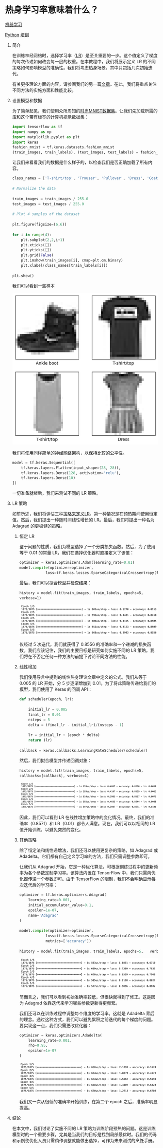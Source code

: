 # 热身学习率意味着什么？

[机器学习](https://www.baeldung.com/cs/category/ai/ml)

[Python](https://www.baeldung.com/cs/tag/python) [培训](https://www.baeldung.com/cs/tag/training)

1. 简介

    在训练神经网络时，选择学习率（[LR](https://www.baeldung.com/cs/ml-learning-rate)）是至关重要的一步。这个值定义了梯度的每次传递如何改变每一层的权重。在本教程中，我们将展示定义 LR 的不同策略如何影响模型的准确性。我们将考虑热身场景，其中只包括几次初始迭代。

    有关更多理论方面的内容，请参阅我们的另一篇[文章](https://www.baeldung.com/cs/learning-rate-warm-up)。在此，我们将重点关注不同方法的实施方面和性能比较。

2. 设置模型和数据

    为了简单起见，我们使用众所周知的[时尚MNIST数据集](https://www.tensorflow.org/datasets/catalog/fashion_mnist)。让我们先加载所需的库和这个带有标签的[计算机视觉数据集](https://www.baeldung.com/cs/computer-vision-popular-datasets)：

    ```python
    import tensorflow as tf
    import numpy as np
    import matplotlib.pyplot as plt
    import keras
    fashion_mnist = tf.keras.datasets.fashion_mnist
    (train_images, train_labels), (test_images, test_labels) = fashion_mnist.load_data()
    ```

    让我们来看看我们的数据是什么样子的，以检查我们是否正确加载了所有内容。

    ```python
    class_names = ['T-shirt/top', 'Trouser', 'Pullover', 'Dress', 'Coat', 'Sandal', 'Shirt', 'Sneaker', 'Bag', 'Ankle boot']

    # Normalize the data

    train_images = train_images / 255.0
    test_images = test_images / 255.0

    # Plot 4 samples of the dataset

    plt.figure(figsize=(6,6))

    for i in range(4):
        plt.subplot(2,2,i+1)
        plt.xticks([])
        plt.yticks([])
        plt.grid(False)
        plt.imshow(train_images[i], cmap=plt.cm.binary)
        plt.xlabel(class_names[train_labels[i]])
        
    plt.show()
    ```

    我们可以看到一些样本

    ![数据集时尚](pic/Sample.webp)

    我们将使用同样[简单的神经网络架构](https://www.baeldung.com/cs/neural-networks-dense-sparse)，以保持比较的公平性。

    ```python
    model = tf.keras.Sequential([
        tf.keras.layers.Flatten(input_shape=(28, 28)),
        tf.keras.layers.Dense(128, activation='relu'),
        tf.keras.layers.Dense(10)
    ])
    ```

    一切准备就绪后，我们来测试不同的 LR 策略。

3. LR 策略

    如前所述，我们将评估三种[策略来定义LR](https://www.baeldung.com/cs/learning-rate-batch-size)。第一种情况是在预热期间使用恒定值。然后，我们提出一种随时间线性增长的 LR。最后，我们将提出一种名为 Adagrad 的更稳健的策略。

    1. 恒定 LR

        鉴于问题的性质，我们为模型选择了一个分类损失函数。然后，为了使用等于 0.01 的常量 LR，我们在选择优化器时直接定义了该值：

        ```python
        optimizer = keras.optimizers.Adam(learning_rate=0.01)
        model.compile(optimizer=optimizer,
                    loss=tf.keras.losses.SparseCategoricalCrossentropy(from_logits=True), metrics=['accuracy'])
        ```

        最后，我们可以拟合模型并检查结果：

        `history = model.fit(train_images, train_labels, epochs=5, verbose=1)`

        ![训练结果常数LR](pic/Constant-LR.webp)

        仅经过 5 次迭代，我们就获得了 0.8556 的准确率和一个递减的损失函数。我们应该记住，我们的主要目标是研究如何实施不同的 LR 策略。我们将在不否定任何一种方法的前提下讨论不同方法的性能。

    2. 线性增加

        我们使用导言中提到的线性热身理论文章中定义的公式。我们从等于 0.005 的 LR 开始，分 5 步逐渐增加到 0.01。为了将此策略传递给我们的模型，我们使用了 Keras 的回调 API：

        ```python
        def scheduler(epoch, lr):
            
            initial_lr = 0.005
            final_lr = 0.01
            nsteps = 5
            delta = (final_lr - initial_lr)/(nsteps - 1)
            
            lr = initial_lr + (epoch * delta)
            return (lr)

        callback = keras.callbacks.LearningRateScheduler(scheduler)
        ```

        然后，我们拟合模型并传递回调对象：

        `history = model.fit(train_images, train_labels, epochs=5,  callbacks=[callback], verbose=1)`

        ![训练结果线性增加LR](pic/Linear-Increase.webp)

        因此，我们可以看到 LR 在线性增加策略中的变化情况。最终，我们的准确率（0.8571）和 LR（0.01）都令人满意。现在，我们可以以相同的 LR 值开始训练，以避免突然的变化。

    3. 其他策略

        除了恒定法和线性递增法，我们还可以使用更复杂的策略，如 Adagrad 或 Adadelta。它们都有自己定义学习率的方法，我们只需调整参数即可。

        让我们从 Adagrad 开始，它是一种优化算法，可根据训练过程中的更新频率为各个参数定制学习率。该算法内置在 TensorFlow 中，我们只需向优化器传递一个参数即可。由于 TensorFlow 的限制，我们不会明确显示每次迭代后的学习率：

        ```python
        optimizer = tf.keras.optimizers.Adagrad(
            learning_rate=0.001,
            initial_accumulator_value=0.1,
            epsilon=1e-07,
            name='Adagrad' 
        )

        model.compile(optimizer=optimizer,
                    loss=tf.keras.losses.SparseCategoricalCrossentropy(from_logits=True), 
                    metrics=['accuracy'])

        history = model.fit(train_images, train_labels, epochs=5,   verbose=1)
        ```

        ![训练结果](pic/Adagrad2.webp)

        简而言之，我们可以看到初始准确率较低，但很快就得到了修正。这是因为 Adagrad 依靠迭代来学习哪些参数更新得更频繁。

        我们还可以在训练过程中调整每个维度的学习率。这就是 Adadelta 背后的理念。通过这种方式，我们可以避免累积之前迭代的每个梯度的问题。要实现这一点，我们只需更改优化器：

        ```python
        optimizer = keras.optimizers.Adadelta(
            learning_rate=0.001、
            rho=0.95、
            epsilon=1e-07
        )
        ```

        ![训练结果Adadelta](pic/Adadelta2.webp)

        我们又一次从很低的准确率开始训练，在第二个 epoch 之后，准确率明显提高。

4. 结论

    在本文中，我们讨论了实施不同的 LR 策略为训练阶段预热的问题。这是训练模型时的一个重要步骤，尤其是当我们的目标是找到局部最优时。我们的代码和示例使优化人员只需稍作调整就能做出选择，可作为未来测试的烹饪手册。

